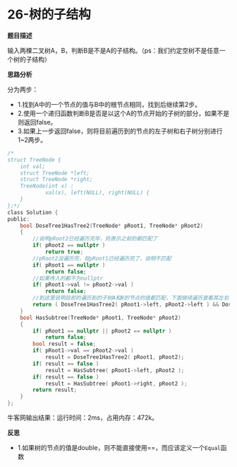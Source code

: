 # 26-树的子结构

**题目描述**

输入两棵二叉树A，B，判断B是不是A的子结构。（ps：我们约定空树不是任意一个树的子结构）

**思路分析**

分为两步：

-	1.找到A中的一个节点的值与B中的根节点相同，找到后继续第2步。
-	2.使用一个递归函数判断B是否是以这个A的节点开始的子树的部分，如果不是则返回false。
-	3.如果上一步返回false，则将目前遍历到的节点的左子树和右子树分别进行1~2两步。

```c
/*
struct TreeNode {
	int val;
	struct TreeNode *left;
	struct TreeNode *right;
	TreeNode(int x) :
			val(x), left(NULL), right(NULL) {
	}
};*/
class Solution {
public:
    bool DoseTree1HasTree2(TreeNode* pRoot1, TreeNode* pRoot2)
    {
        //说明pRoot2已经遍历完毕，则表示之前的都匹配了
        if( pRoot2 == nullptr )
            return true;
        //pRoot2没遍历完，但pRoot1已经遍历完了，说明不匹配
        if( pRoot1 == nullptr )
            return false;
        //如果传入的都不为nullptr
        if( pRoot1->val != pRoot2->val )
            return false;
        //到这里说明目前的遍历到的子树A和B的节点的值都匹配，下面继续遍历查看其左右子树是否匹配
        return ( DoseTree1HasTree2( pRoot1->left, pRoot2->left ) && DoseTree1HasTree2( pRoot1->right, pRoot2->right ) );
    }
    bool HasSubtree(TreeNode* pRoot1, TreeNode* pRoot2)
    {
        if( pRoot1 == nullptr || pRoot2 == nullptr )
            return false;
        bool result = false;
        if( pRoot1->val == pRoot2->val )
            result = DoseTree1HasTree2( pRoot1, pRoot2);
        if( result == false )
            result = HasSubtree( pRoot1->left, pRoot2 );
        if( result == false )
            result = HasSubtree( pRoot1->right, pRoot2 );
        return result;
    }
};
```

牛客网输出结果：运行时间：2ms，占用内存：472k。

**反思**

-	1.如果树的节点的值是double，则不能直接使用==，而应该定义一个`Equal`函数